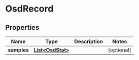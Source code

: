 # OsdRecord

## Properties
Name | Type | Description | Notes
------------ | ------------- | ------------- | -------------
**samples** | [**List&lt;OsdStat&gt;**](OsdStat.md) |  |  [optional]
